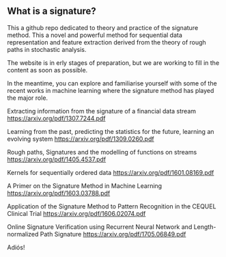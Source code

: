 ## What is a signature?

This a github repo dedicated to theory and practice of the signature method. This a novel and powerful method for sequential data representation and feature extraction derived from the theory of rough paths in stochastic analysis. 

The website is in erly stages of preparation, but we are working to fill in the content as soon as possible.

In the meantime, you can explore and familiarise yourself with some of the recent works in machine learning where the signature method has played the major role.


Extracting information from the signature of a financial data stream
https://arxiv.org/pdf/1307.7244.pdf

Learning from the past, predicting the statistics for the future, learning an evolving system
https://arxiv.org/pdf/1309.0260.pdf

Rough paths, Signatures and the modelling of functions on streams
https://arxiv.org/pdf/1405.4537.pdf

Kernels for sequentially ordered data
https://arxiv.org/pdf/1601.08169.pdf

A Primer on the Signature Method in Machine Learning
https://arxiv.org/pdf/1603.03788.pdf

Application of the Signature Method to Pattern Recognition in the CEQUEL Clinical Trial
https://arxiv.org/pdf/1606.02074.pdf

Online Signature Verification using Recurrent Neural Network and Length-normalized Path Signature
https://arxiv.org/pdf/1705.06849.pdf


Adiós!




